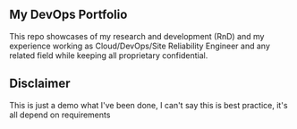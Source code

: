 ## My DevOps Portfolio

This repo showcases of my research and development (RnD) and my experience working as Cloud/DevOps/Site Reliability Engineer and any related field while keeping all proprietary confidential.

## Disclaimer

This is just a demo what I've been done, I can't say this is best practice, it's all depend on requirements

<!-- The following some projects that I worked in the past.

## ELK Stacks

![Alt text](./images/cwlogs-to-es.drawio.svg?raw=true "Centralize Logs in ElasticSearch")

- Events, audit, application (info, error, audit), and anti virus logs collected to CloudWatch Logs then parsed using lambda function to ElasticSearch (Amazon OpenSearch)
- CloudTrail events collected to CloudWatch Logs then parsed to ElasticSearch and also notify the engineers for specific security events
- Collect any malicious activities from GuardDuty to ElasticSearch and notify the engineers for critical events
- Collect load balancer and cloudfront logs from S3 to ElasticSearch

## Automate CloudFormation Ingestion Amazon Managed Services with Jenkins

![Alt text](./images/aws-ms-jenkins.drawio.svg?raw=true "Cfn Ingestion")
Engineers push changes to gitlab, then gitlab will trigger jenkins pipeline, in jenkins pipeline will send the cloudformation template to s3 then generate it's presign url then calling AMS api to ingest the cloudformation template and deploy it -->
